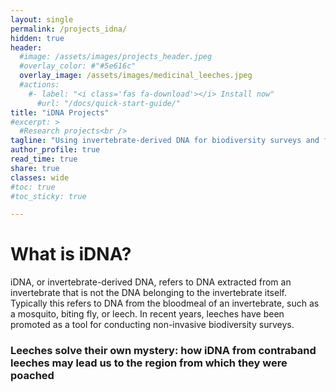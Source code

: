 ```yaml
---
layout: single
permalink: /projects_idna/
hidden: true
header:
  #image: /assets/images/projects_header.jpeg
  #overlay_color: #"#5e616c"
  overlay_image: /assets/images/medicinal_leeches.jpeg
  #actions:
    #- label: "<i class='fas fa-download'></i> Install now"
      #url: "/docs/quick-start-guide/"
title: "iDNA Projects"
#excerpt: >
  #Research projects<br />
tagline: "Using invertebrate-derived DNA for biodiversity surveys and forensic cases"   
author_profile: true
read_time: true
share: true
classes: wide
#toc: true
#toc_sticky: true

---
```


# What is iDNA?

iDNA, or invertebrate-derived DNA, refers to DNA extracted from an invertebrate that is not the DNA belonging to the invertebrate itself. Typically this refers to DNA from the bloodmeal of an invertebrate, such as a mosquito, biting fly, or leech. In recent years, leeches have been promoted as a tool for conducting non-invasive biodiversity surveys.

### Leeches solve their own mystery: how iDNA from contraband leeches may lead us to the region from which they were poached

